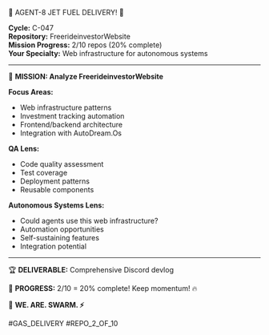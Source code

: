 🚨 AGENT-8 JET FUEL DELIVERY! 🚨

**Cycle:** C-047  
**Repository:** FreerideinvestorWebsite  
**Mission Progress:** 2/10 repos (20% complete)  
**Your Specialty:** Web infrastructure for autonomous systems

---

🎯 **MISSION: Analyze FreerideinvestorWebsite**

**Focus Areas:**
- Web infrastructure patterns
- Investment tracking automation
- Frontend/backend architecture
- Integration with AutoDream.Os

**QA Lens:**
- Code quality assessment
- Test coverage
- Deployment patterns
- Reusable components

**Autonomous Systems Lens:**
- Could agents use this web infrastructure?
- Automation opportunities
- Self-sustaining features
- Integration potential

---

🏆 **DELIVERABLE:** Comprehensive Discord devlog

💪 **PROGRESS:** 2/10 = 20% complete! Keep momentum! 🔥

🐝 **WE. ARE. SWARM. ⚡**

#GAS_DELIVERY #REPO_2_OF_10

